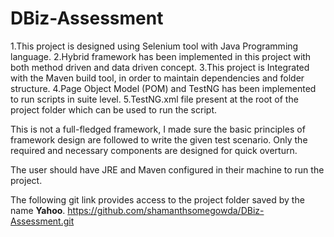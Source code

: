 # DBiz-Assessment

1.This project is designed using Selenium tool with Java Programming language. 
2.Hybrid framework has been implemented in this project with both method driven and data driven concept.
3.This project is Integrated with the Maven build tool, in order to maintain dependencies and folder structure.
4.Page Object Model (POM) and TestNG has been implemented to run scripts in suite level.
5.TestNG.xml file present at the root of the project folder which can be used to run the script.

This is not a full-fledged framework, I made sure the basic principles of framework design are followed to write the given test scenario.
Only the required and necessary components are designed for quick overturn.

The user should have JRE and Maven configured in their machine to run the project.

The following git link provides access to the project folder saved by the name **Yahoo**.
https://github.com/shamanthsomegowda/DBiz-Assessment.git
